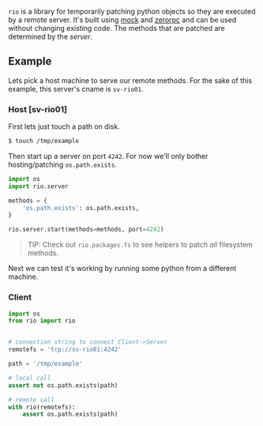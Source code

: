 `rio` is a library for temporarily patching python objects so they are executed by a remote server. It's built using [mock](https://docs.python.org/3/library/unittest.mock.html) and [zerorpc](https://www.zerorpc.io/) and can be used without changing existing code. The methods that are patched are determined by the *server*.

Example
-------

Lets pick a host machine to serve our remote methods. For the sake of this example, this server's cname is `sv-rio01`.
### Host [sv-rio01]

First lets just touch a path on disk.

```bash
$ touch /tmp/example
```

Then start up a server on port `4242`. For now we'll only bother hosting/patching `os.path.exists`.

```python
import os
import rio.server

methods = {
    'os.path.exists': os.path.exists,
}

rio.server.start(methods=methods, port=4242)
```

> TIP: Check out `rio.packages.fs` to see helpers to patch *all* filesystem methods.

Next we can test it's working by running some python from a different machine.

### Client

```python
import os
from rio import rio


# connection string to connect Client->Server
remotefs = 'tcp://sv-rio01:4242'

path = '/tmp/example'

# local call
assert not os.path.exists(path)

# remote call
with rio(remotefs):
    assert os.path.exists(path)
```

